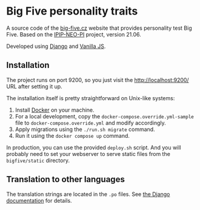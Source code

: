 # Big Five personality traits
A source code of the [big-five.cz](https://big-five.cz/) website that provides personality test Big Five. Based on the [IPIP-NEO-PI](https://github.com/kholia/IPIP-NEO-PI) project, version 21.06.

Developed using [Django](https://www.djangoproject.com/) and [Vanilla JS](http://vanilla-js.com/).

## Installation
The project runs on port 9200, so you just visit the [http://localhost:9200/](http://localhost:9200/) URL after setting it up.

The installation itself is pretty straightforward on Unix-like systems:

1. Install [Docker](https://www.docker.com/) on your machine.
2. For a local development, copy the `docker-compose.override.yml-sample` file to `docker-compose.override.yml` and modify accordingly.
3. Apply migrations using the `./run.sh migrate` command.
4. Run it using the `docker compose up` command.

In production, you can use the provided `deploy.sh` script. And you will probably need to set your webserver to serve static files from the `bigfive/static` directory.

## Translation to other languages
The translation strings are located in the `.po` files. See [the Django documentation](https://docs.djangoproject.com/en/stable/topics/i18n/translation/) for details.
